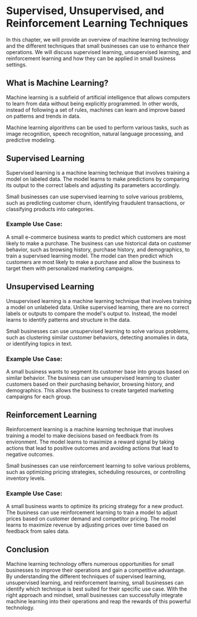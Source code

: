 Supervised, Unsupervised, and Reinforcement Learning Techniques
========================================================================================================================================

In this chapter, we will provide an overview of machine learning technology and the different techniques that small businesses can use to enhance their operations. We will discuss supervised learning, unsupervised learning, and reinforcement learning and how they can be applied in small business settings.

What is Machine Learning?
-------------------------

Machine learning is a subfield of artificial intelligence that allows computers to learn from data without being explicitly programmed. In other words, instead of following a set of rules, machines can learn and improve based on patterns and trends in data.

Machine learning algorithms can be used to perform various tasks, such as image recognition, speech recognition, natural language processing, and predictive modeling.

Supervised Learning
-------------------

Supervised learning is a machine learning technique that involves training a model on labeled data. The model learns to make predictions by comparing its output to the correct labels and adjusting its parameters accordingly.

Small businesses can use supervised learning to solve various problems, such as predicting customer churn, identifying fraudulent transactions, or classifying products into categories.

### Example Use Case:

A small e-commerce business wants to predict which customers are most likely to make a purchase. The business can use historical data on customer behavior, such as browsing history, purchase history, and demographics, to train a supervised learning model. The model can then predict which customers are most likely to make a purchase and allow the business to target them with personalized marketing campaigns.

Unsupervised Learning
---------------------

Unsupervised learning is a machine learning technique that involves training a model on unlabeled data. Unlike supervised learning, there are no correct labels or outputs to compare the model's output to. Instead, the model learns to identify patterns and structure in the data.

Small businesses can use unsupervised learning to solve various problems, such as clustering similar customer behaviors, detecting anomalies in data, or identifying topics in text.

### Example Use Case:

A small business wants to segment its customer base into groups based on similar behavior. The business can use unsupervised learning to cluster customers based on their purchasing behavior, browsing history, and demographics. This allows the business to create targeted marketing campaigns for each group.

Reinforcement Learning
----------------------

Reinforcement learning is a machine learning technique that involves training a model to make decisions based on feedback from its environment. The model learns to maximize a reward signal by taking actions that lead to positive outcomes and avoiding actions that lead to negative outcomes.

Small businesses can use reinforcement learning to solve various problems, such as optimizing pricing strategies, scheduling resources, or controlling inventory levels.

### Example Use Case:

A small business wants to optimize its pricing strategy for a new product. The business can use reinforcement learning to train a model to adjust prices based on customer demand and competitor pricing. The model learns to maximize revenue by adjusting prices over time based on feedback from sales data.

Conclusion
----------

Machine learning technology offers numerous opportunities for small businesses to improve their operations and gain a competitive advantage. By understanding the different techniques of supervised learning, unsupervised learning, and reinforcement learning, small businesses can identify which technique is best suited for their specific use case. With the right approach and mindset, small businesses can successfully integrate machine learning into their operations and reap the rewards of this powerful technology.
